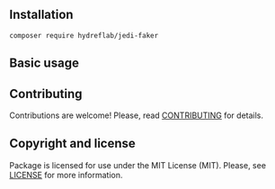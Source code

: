 ## Installation

`composer require hydreflab/jedi-faker`

## Basic usage

## Contributing

Contributions are welcome! Please, read [CONTRIBUTING][] for details.

## Copyright and license

Package is licensed for use under the MIT License (MIT). Please, see [LICENSE][] for more information.

[contributing]: https://github.com/hydreflab/jedi-faker/blob/master/CONTRIBUTING.md
[license]: https://github.com/hydreflab/jedi-faker/blob/master/LICENSE

